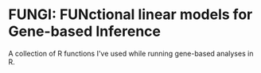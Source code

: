 # FUNGI: FUNctional linear models for Gene-based Inference

A collection of R functions I've used while running gene-based analyses in R.
